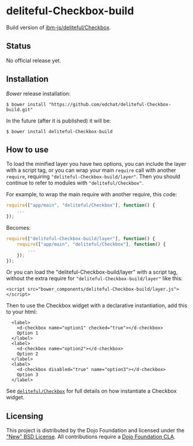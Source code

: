 # deliteful-Checkbox-build

Build version of [ibm-js/deliteful/Checkbox](https://github.com/ibm-js/deliteful/Checkbox).

## Status

No official release yet.

## Installation

_Bower_ release installation:

    $ bower install "https://github.com/edchat/deliteful-Checkbox-build.git"

In the future (after it is published) it will be:

    $ bower install deliteful-Checkbox-build


## How to use

To load the minified layer you have two options, you can include the layer with a script tag, or you can wrap your main `require`
call with another `require`, requiring `"deliteful-Checkbox-build/layer"`. Then you should continue to refer to modules
with `"deliteful/Checkbox"`.

For example, to wrap the main require with another require, this code:
```js
require(["app/main", "deliteful/Checkbox"], function() {
	...
});
```
Becomes:
```js
require(["deliteful-Checkbox-build/layer"], function() {
	require(["app/main", "deliteful/Checkbox"], function() {
		...
	});
});
```

Or you can load the "deliteful-Checkbox-build/layer" with a script tag, without the extra require for `"deliteful-Checkbox-build/layer"` like this: 
```
<script src="bower_components/deliteful-Checkbox-build/layer.js"></script>
```

Then to use the Checkbox widget with a declarative instantiation, add this to your html:
```
  <label>
    <d-checkbox name="option1" checked="true"></d-checkbox>
    Option 1
  </label>
  <label>
    <d-checkbox name="option2"></d-checkbox>
    Option 2
  </label>
  <label>
    <d-checkbox disabled="true" name="option3"></d-checkbox>
    Option 3
  </label>
```
See [`deliteful/Checkbox`](https://github.com/ibm-js/deliteful/blob/master/docs/Checkbox.md) for full details on how instantiate a Checkbox widget.

## Licensing

This project is distributed by the Dojo Foundation and licensed under the ["New" BSD License](./LICENSE).
All contributions require a [Dojo Foundation CLA](http://dojofoundation.org/about/claForm).
